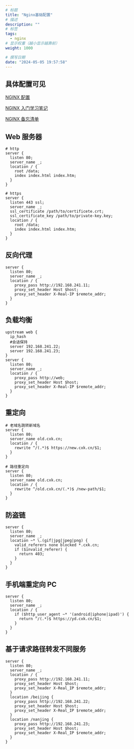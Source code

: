 ```yaml
---
# 标题
title: "Nginx基础配置"
# 描述
description: ""
# 标签
tags:
  - nginx
# 显示权重（越小显示越靠前）
weight: 1000

# 撰写日期
date: "2024-05-05 19:57:58"
---
```


## 具体配置可见

<a href="https://tsejx.github.io/devops-guidebook/server/nginx" target="_blank">NGINX 配置</a>

<a href="https://wangchujiang.com/nginx-tutorial/index.html" target="_blank">NGINX 入门学习笔记</a>

<a href="https://wangchujiang.com/reference/docs/nginx.html" target="_blank">NGINX 备忘清单</a>

## Web 服务器

```nginx
# http
server {
  listen 80;
  server_name _;
  location / {
    root /data;
    index index.html index.htm;
  }
}

# https
server {
  listen 443 ssl;
  server_name _;
  ssl_certificate /path/to/certificete.crt;
  ssl_certificate_key /path/to/private-key.key;
  location / {
    root /data;
    index index.html index.htm;
  }
}
```

## 反向代理

```nginx
server {
  listen 80;
  server_name _;
  location / {
    proxy_pass http://192.168.241.11;
    proxy_set_header Host $host;
    proxy_set_header X-Real-IP $remote_addr;
  }
}
```

## 负载均衡

```nginx
upstream web {
  ip_hash
  #会话保持
  server 192.168.241.22;
  server 192.168.241.23;
}
server {
  listen 80;
  server_name _;
  location / {
    proxy_pass http://web;
    proxy_set_header Host $host;
    proxy_set_header X-Real-IP $remote_addr;
  }
}
```

## 重定向

```nginx
# 老域名跳转新域名
server {
  listen 80;
  server_name old.cxk.cn;
  location / {
    rewrite ^/(.*)$ https://new.cxk.cn/$1;
  }
}

# 路径重定向
server {
  listen 80;
  server_name old.cxk.cn;
  location / {
    rewrite ^/old.cxk.cn/(.*)$ /new-path/$1;
  }
}
```

## 防盗链

```nginx
server {
  listen 80;
  server_name _;
  location ~* \.(gif|jpg|jpeg|png) {
    valid_referers none blocked *.cxk.cn;
    if ($invalid_referer) {
      return 403;
    }
  }
}
```

## 手机端重定向 PC

```nginx
server {
  listen 80;
  server_name _;
  location / {
    if ($http_user_agent ~* '(android|iphone|ipad)') {
      return ^/(.*)$ https://yd.cxk.cn/$1;
    }
  }
}
```

## 基于请求路径转发不同服务

```nginx
server {
  listen 80;
  server_name _;
  location / {
    proxy_pass http://192.168.241.11;
    proxy_set_header Host $host;
    proxy_set_header X-Real_IP $remote_addr;
  }
  location /beijing {
    proxy_pass http://192.168.241.22;
    proxy_set_header Host $host;
    proxy_set_header X-Real_IP $remote_addr;
  }
  location /nanjing {
    proxy_pass http://192.168.241.23;
    proxy_set_header Host $host;
    proxy_set_header X-Real_IP $remote_addr;
  }
}
```
